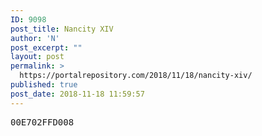 ```yaml
---
ID: 9098
post_title: Nancity XIV
author: 'N'
post_excerpt: ""
layout: post
permalink: >
  https://portalrepository.com/2018/11/18/nancity-xiv/
published: true
post_date: 2018-11-18 11:59:57
---
```

<pre>00E702FFD008</pre>